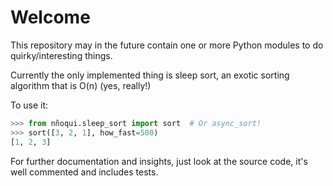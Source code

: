 # Welcome

This repository may in the future contain one or more Python modules to do 
quirky/interesting things.

Currently the only implemented thing is sleep sort, an exotic sorting
algorithm that is O(n) (yes, really!)

To use it:

```python
>>> from nñoqui.sleep_sort import sort  # Or async_sort!
>>> sort([3, 2, 1], how_fast=500)
[1, 2, 3]
```

For further documentation and insights, just look at the source code,
it's well commented and includes tests.
